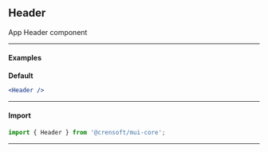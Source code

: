 ## Header

App Header component

---

#### Examples

**Default**

```jsx
<Header />
```

---

#### Import

```jsx static
import { Header } from '@crensoft/mui-core';
```

---
